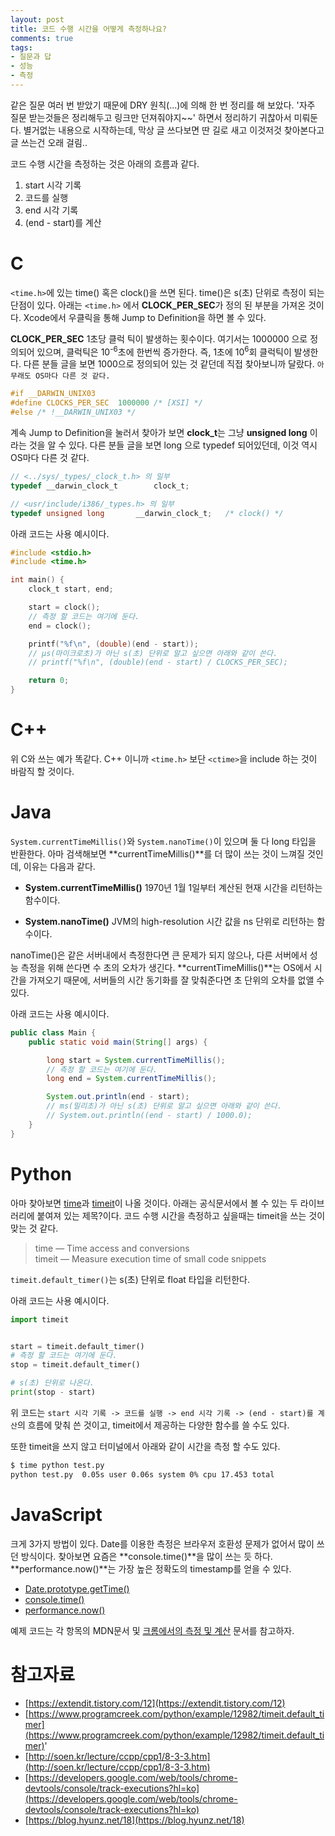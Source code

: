 ```yaml
---
layout: post
title: 코드 수행 시간을 어떻게 측정하나요?
comments: true
tags:
- 질문과 답
- 성능
- 측정
---
```


같은 질문 여러 번 받았기 때문에 DRY 원칙(...)에 의해 한 번 정리를 해 보았다. '자주 질문 받는것들은 정리해두고 링크만 던져줘야지~~' 하면서 정리하기 귀찮아서 미뤄둔다. 별거없는 내용으로 시작하는데, 막상 글 쓰다보면 딴 길로 새고 이것저것 찾아본다고 글 쓰는건 오래 걸림..     

코드 수행 시간을 측정하는 것은 아래의 흐름과 같다.     

1. start 시각 기록
2. 코드를 실행
3. end 시각 기록
4. (end - start)를 계산

# C
`<time.h>`에 있는 time() 혹은 clock()을 쓰면 된다. time()은 s(초) 단위로 측정이 되는 단점이 있다. 아래는 `<time.h>` 에서 **CLOCK_PER_SEC**가 정의 된 부분을 가져온 것이다. Xcode에서 우클릭을 통해 Jump to Definition을 하면 볼 수 있다.     

**CLOCK_PER_SEC** 1초당 클럭 틱이 발생하는 횟수이다. 여기서는 1000000 으로 정의되어 있으며, 클럭틱은 10<sup>-6</sup>초에 한번씩 증가한다. 즉, 1초에 10<sup>6</sup>회 클럭틱이 발생한다. 다른 분들 글을 보면 1000으로 정의되어 있는 것 같던데 직접 찾아보니까 달랐다. `아무래도 OS마다 다른 것 같다.`     

``` c
#if __DARWIN_UNIX03
#define CLOCKS_PER_SEC  1000000	/* [XSI] */
#else /* !__DARWIN_UNIX03 */
```

계속 Jump to Definition을 눌러서 찾아가 보면 **clock_t**는 그냥 **unsigned long** 이라는 것을 알 수 있다. 다른 분들 글을 보면 long 으로 typedef 되어있던데, 이것 역시 OS마다 다른 것 같다.     

``` c
// <../sys/_types/_clock_t.h> 의 일부
typedef __darwin_clock_t        clock_t;

// <usr/include/i386/_types.h> 의 일부
typedef unsigned long		__darwin_clock_t;	/* clock() */
```

아래 코드는 사용 예시이다.     

``` c
#include <stdio.h>
#include <time.h>

int main() {
    clock_t start, end;

    start = clock();
    // 측정 할 코드는 여기에 둔다.
    end = clock();

    printf("%f\n", (double)(end - start));
    // µs(마이크로초)가 아닌 s(초) 단위로 알고 싶으면 아래와 같이 쓴다.
    // printf("%f\n", (double)(end - start) / CLOCKS_PER_SEC);

    return 0;
}
```


# C++
위 C와 쓰는 예가 똑같다. C++ 이니까 `<time.h>` 보단 `<ctime>`을 include 하는 것이 바람직 할 것이다.


# Java
`System.currentTimeMillis()`와 `System.nanoTime()`이 있으며 둘 다 long 타입을 반환한다. 아마 검색해보면 **currentTimeMillis()**를 더 많이 쓰는 것이 느껴질 것인데, 이유는 다음과 같다.     

- **System.currentTimeMillis()** 1970년 1월 1일부터 계산된 현재 시간을 리턴하는 함수이다.     

- **System.nanoTime()** JVM의 high-resolution 시간 값을 ns 단위로 리턴하는 함수이다.     

nanoTime()은 같은 서버내에서 측정한다면 큰 문제가 되지 않으나, 다른 서버에서 성능 측정을 위해 쓴다면 수 초의 오차가 생긴다. **currentTimeMillis()**는 OS에서 시간을 가져오기 때문에, 서버들의 시간 동기화를 잘 맞춰준다면 초 단위의 오차를 없앨 수 있다.     

아래 코드는 사용 예시이다.     

``` java
public class Main {
    public static void main(String[] args) {

        long start = System.currentTimeMillis();
        // 측정 할 코드는 여기에 둔다.
        long end = System.currentTimeMillis();

        System.out.println(end - start);
        // ms(밀리초)가 아닌 s(초) 단위로 알고 싶으면 아래와 같이 쓴다.
        // System.out.println((end - start) / 1000.0);
    }
}
```


# Python
아마 찾아보면 [time](https://docs.python.org/3/library/time.html)과 [timeit](https://docs.python.org/3.7/library/timeit.html)이 나올 것이다. 아래는 공식문서에서 볼 수 있는 두 라이브러리에 붙여져 있는 제목?이다. 코드 수행 시간을 측정하고 싶을때는 timeit을 쓰는 것이 맞는 것 같다.     

> time — Time access and conversions     
> timeit — Measure execution time of small code snippets     

`timeit.default_timer()`는 s(초) 단위로 float 타입을 리턴한다.     

아래 코드는 사용 예시이다.     

``` python
import timeit


start = timeit.default_timer()
# 측정 할 코드는 여기에 둔다.
stop = timeit.default_timer()

# s(초) 단위로 나온다.
print(stop - start)
```

위 코드는 `start 시각 기록 -> 코드를 실행 -> end 시각 기록 -> (end - start)를 계산`의 흐름에 맞춰 쓴 것이고, timeit에서 제공하는 다양한 함수를 쓸 수도 있다.     

또한 timeit을 쓰지 않고 터미널에서 아래와 같이 시간을 측정 할 수도 있다.     

``` bash
$ time python test.py
python test.py  0.05s user 0.06s system 0% cpu 17.453 total
```

# JavaScript
크게 3가지 방법이 있다. Date를 이용한 측정은 브라우저 호환성 문제가 없어서 많이 쓰던 방식이다. 찾아보면 요즘은 **console.time()**을 많이 쓰는 듯 하다. **performance.now()**는 가장 높은 정확도의 timestamp를 얻을 수 있다.     

- [Date.prototype.getTime()](https://developer.mozilla.org/ko/docs/Web/JavaScript/Reference/Global_Objects/Date/getTime)
- [console.time()](https://developer.mozilla.org/ko/docs/Web/API/Console/time)
- [performance.now()](https://developer.mozilla.org/ko/docs/Web/API/Performance/now)

예제 코드는 각 항목의 MDN문서 및 [크롬에서의 측정 및 계산](https://developers.google.com/web/tools/chrome-devtools/console/track-executions?hl=ko) 문서를 참고하자.     


# 참고자료
* [https://extendit.tistory.com/12](https://extendit.tistory.com/12)
* [https://www.programcreek.com/python/example/12982/timeit.default_timer](https://www.programcreek.com/python/example/12982/timeit.default_timer)'
* [http://soen.kr/lecture/ccpp/cpp1/8-3-3.htm](http://soen.kr/lecture/ccpp/cpp1/8-3-3.htm)
* [https://developers.google.com/web/tools/chrome-devtools/console/track-executions?hl=ko](https://developers.google.com/web/tools/chrome-devtools/console/track-executions?hl=ko)
* [https://blog.hyunz.net/18](https://blog.hyunz.net/18)
